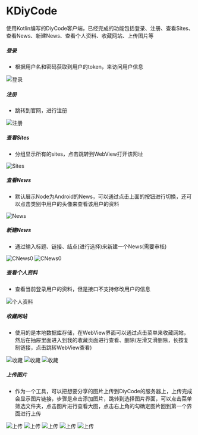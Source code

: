 # KDiyCode
使用Kotlin编写的DiyCode客户端，已经完成的功能包括登录、注册、查看Sites、查看News、新建News、查看个人资料、收藏网站、上传图片等

##### 登录
* 根据用户名和密码获取到用户的token，来访问用户信息

![登录](mdres/login.jpg)

##### 注册
* 跳转到官网，进行注册

![注册](mdres/register.jpg)

##### 查看Sites
* 分组显示所有的sites，点击跳转到WebView打开该网址

![Sites](mdres/sites.jpg)

##### 查看News
* 默认展示Node为Android的News，可以通过点击上面的按钮进行切换，还可以点击类别中用户的头像来查看该用户的资料

![News](mdres/news.jpg)

##### 新建News
* 通过输入标题、链接、结点(进行选择)来新建一个News(需要审核)

![CNews0](mdres/cNews0.jpg)
![CNews0](mdres/cNews1.jpg)

##### 查看个人资料
* 查看当前登录用户的资料，但是接口不支持修改用户的信息

![个人资料](mdres/userInfo.jpg)

##### 收藏网站
* 使用的是本地数据库存储，在WebView界面可以通过点击菜单来收藏网站，然后在抽屉里面进入到我的收藏页面进行查看、删除(左滑又滑删除，长按复制链接，点击跳转WebView查看)

![收藏](mdres/favorite0.jpg)
![收藏](mdres/favorite1.jpg)
![收藏](mdres/favorite2.jpg)

##### 上传图片
* 作为一个工具，可以把想要分享的图片上传到DiyCode的服务器上，上传完成会显示图片链接，步骤是点击添加图片，跳转到选择图片界面，可以点击菜单筛选文件夹，点击图片进行查看大图，点击右上角的勾确定图片回到第一个界面进行上传

![上传](mdres/upload0.jpg)
![上传](mdres/upload1.jpg)
![上传](mdres/upload2.jpg)
![上传](mdres/upload3.jpg)
![上传](mdres/upload4.jpg)

